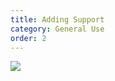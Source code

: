 ```yaml
---
title: Adding Support
category: General Use
order: 2
---
```


![](//matthewbaykenney.github.io/cmac-makerbot/support.jpg)